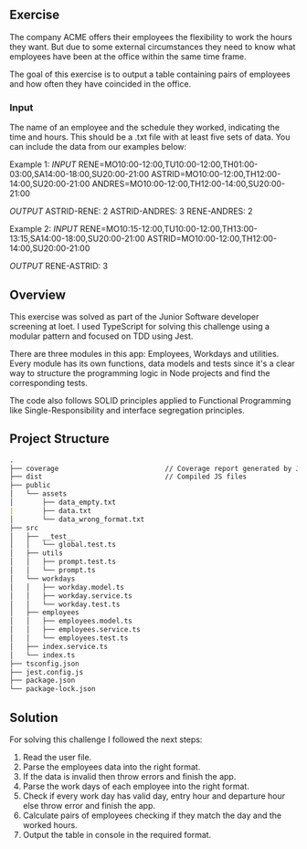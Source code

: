 ## Exercise
The company ACME offers their employees the flexibility to work the hours they want. But due to some external circumstances they need to know what employees have been at the office within the same time frame.

The goal of this exercise is to output a table containing pairs of employees and how often they have coincided in the office.

### Input
The name of an employee and the schedule they worked, indicating the time and hours. This should be a .txt file with at least five sets of data. You can include the data from our examples below:

Example 1:
_INPUT_
RENE=MO10:00-12:00,TU10:00-12:00,TH01:00-03:00,SA14:00-18:00,SU20:00-21:00
ASTRID=MO10:00-12:00,TH12:00-14:00,SU20:00-21:00 ANDRES=MO10:00-12:00,TH12:00-14:00,SU20:00-21:00

_OUTPUT_
ASTRID-RENE: 2 
ASTRID-ANDRES: 3 
RENE-ANDRES: 2

Example 2:
_INPUT_
RENE=MO10:15-12:00,TU10:00-12:00,TH13:00-13:15,SA14:00-18:00,SU20:00-21:00 
ASTRID=MO10:00-12:00,TH12:00-14:00,SU20:00-21:00

_OUTPUT_
RENE-ASTRID: 3

## Overview
This exercise was solved as part of the Junior Software developer screening at Ioet. I used TypeScript for solving this challenge using a modular pattern and focused on TDD using Jest.

There are three modules in this app: Employees, Workdays and utilities. Every module has its own functions, data models and tests since it's a clear way to structure the programming logic in Node projects and find the corresponding tests.

The code also follows SOLID principles applied to Functional Programming like Single-Responsibility and interface segregation principles.

## Project Structure
```markdown
.
├── coverage                          // Coverage report generated by Jest                    
├── dist                              // Compiled JS files
├── public           
│   └── assets
│       ├── data_empty.txt
|       ├── data.txt
│       └── data_wrong_format.txt
├── src
│   ├── __test__
│   │   └── global.test.ts
│   ├── utils
│   │   ├── prompt.test.ts
│   │   └── prompt.ts
│   └── workdays
│   │   ├── workday.model.ts
│   │   ├── workday.service.ts
│   │   └── workday.test.ts
│   ├── employees
│   │   ├── employees.model.ts
│   │   ├── employees.service.ts
│   │   └── employees.test.ts
│   ├── index.service.ts
│   └── index.ts
├── tsconfig.json
├── jest.config.js
├── package.json
└── package-lock.json
```
## Solution
For solving this challenge I followed the next steps:

 1. Read the user file.
 2. Parse the employees data into the right format.
 3. If the data is invalid then throw errors and finish the app.
 4. Parse the work days of each employee into the right format.
 5. Check if every work day has valid day, entry hour and departure hour else throw error and finish the app.
 6. Calculate pairs of employees checking if they match the day and the worked hours.
 7. Output the table in console in the required format. 
